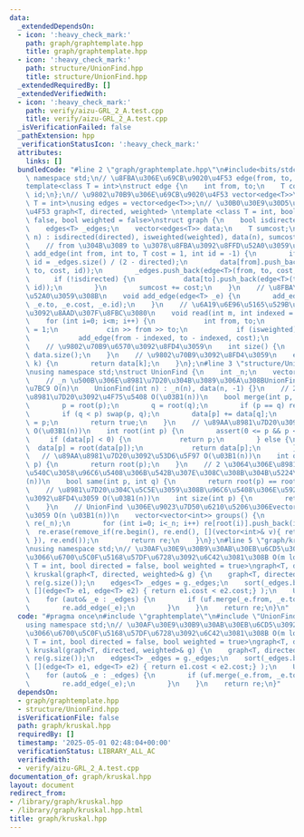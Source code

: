 ```yaml
---
data:
  _extendedDependsOn:
  - icon: ':heavy_check_mark:'
    path: graph/graphtemplate.hpp
    title: graph/graphtemplate.hpp
  - icon: ':heavy_check_mark:'
    path: structure/UnionFind.hpp
    title: structure/UnionFind.hpp
  _extendedRequiredBy: []
  _extendedVerifiedWith:
  - icon: ':heavy_check_mark:'
    path: verify/aizu-GRL_2_A.test.cpp
    title: verify/aizu-GRL_2_A.test.cpp
  _isVerificationFailed: false
  _pathExtension: hpp
  _verificationStatusIcon: ':heavy_check_mark:'
  attributes:
    links: []
  bundledCode: "#line 2 \"graph/graphtemplate.hpp\"\n#include<bits/stdc++.h>\nusing\
    \ namespace std;\n// \u8FBA\u306E\u69CB\u9020\u4F53 edge(from, to, cost, id)\n\
    template<class T = int>\nstruct edge {\n    int from, to;\n    T cost;\n    int\
    \ id;\n};\n// \u9802\u70B9\u306E\u69CB\u9020\u4F53 vector<edge<T>>\ntemplate<class\
    \ T = int>\nusing edges = vector<edge<T>>;\n// \u30B0\u30E9\u30D5\u306E\u69CB\u9020\
    \u4F53 graph<T, directed, weighted> \ntemplate <class T = int, bool directed =\
    \ false, bool weighted = false>\nstruct graph {\n    bool isdirected, isweighted;\n\
    \    edges<T> _edges;\n    vector<edges<T>> data;\n    T sumcost;\n    graph(int\
    \ n) : isdirected(directed), isweighted(weighted), data(n), sumcost(T{}) {}\n\
    \    // from \u304B\u3089 to \u3078\u8FBA\u3092\u8FFD\u52A0\u3059\u308B\n    void\
    \ add_edge(int from, int to, T cost = 1, int id = -1) {\n        if (id == -1)\
    \ id = _edges.size() / (2 - directed);\n        data[from].push_back(edge<T>(from,\
    \ to, cost, id));\n        _edges.push_back(edge<T>(from, to, cost, id));\n  \
    \      if (!isdirected) {\n            data[to].push_back(edge<T>(to, from, cost,\
    \ id));\n        }\n        sumcost += cost;\n    }\n    // \u8FBA\u3092\u8FFD\
    \u52A0\u3059\u308B\n    void add_edge(edge<T> _e) {\n        add_edge(_e.from,\
    \ _e.to, _e.cost, _e.id);\n    }\n    // \u6A19\u6E96\u5165\u529B\u304B\u3089\u8FBA\
    \u3092\u8AAD\u307F\u8FBC\u3080\n    void read(int m, int indexed = 1) {\n    \
    \    for (int i=0; i<m; i++) {\n            int from, to;\n            T cost\
    \ = 1;\n            cin >> from >> to;\n            if (isweighted) cin >> cost;\n\
    \            add_edge(from - indexed, to - indexed, cost);\n        }\n    }\n\
    \    // \u9802\u70B9\u6570\u3092\u8FD4\u3059\n    int size() {\n        return\
    \ data.size();\n    }\n    // \u9802\u70B9\u3092\u8FD4\u3059\n    edges<T> operator[](int\
    \ k) {\n        return data[k];\n    }\n};\n#line 3 \"structure/UnionFind.hpp\"\
    \nusing namespace std;\nstruct UnionFind {\n    int _n;\n    vector<int> data;\n\
    \    // _n \u500B\u306E\u8981\u7D20\u304B\u3089\u306A\u308BUnionFind \u3092\u69CB\
    \u7BC9 O(n)\n    UnionFind(int n) : _n(n), data(n, -1) {}\n    // 2 \u3064\u306E\
    \u8981\u7D20\u3092\u4F75\u5408 O(\u03B1(n))\n    bool merge(int p, int q) {\n\
    \        p = root(p);\n        q = root(q);\n        if (p == q) return false;\n\
    \        if (q < p) swap(p, q);\n        data[p] += data[q];\n        data[q]\
    \ = p;\n        return true;\n    }\n    // \u89AA\u8981\u7D20\u3092\u53D6\u5F97\
    \ O(\u03B1(n))\n    int root(int p) {\n        assert(0 <= p && p < _n);\n   \
    \     if (data[p] < 0) {\n            return p;\n        } else {\n          \
    \  data[p] = root(data[p]);\n            return data[p];\n        }\n    }\n \
    \   // \u89AA\u8981\u7D20\u3092\u53D6\u5F97 O(\u03B1(n))\n    int operator[](int\
    \ p) {\n        return root(p);\n    }\n    // 2 \u3064\u306E\u8981\u7D20\u304C\
    \u540C\u3058\u96C6\u5408\u306B\u542B\u307E\u308C\u308B\u304B\u5224\u5B9A O(\u03B1\
    (n))\n    bool same(int p, int q) {\n        return root(p) == root(q);\n    }\n\
    \    // \u8981\u7D20\u304C\u5C5E\u3059\u308B\u96C6\u5408\u306E\u5927\u304D\u3055\
    \u3092\u8FD4\u3059 O(\u03B1(n))\n    int size(int p) {\n        return -data[root(p)];\n\
    \    }\n    // UnionFind \u306E\u9023\u7D50\u6210\u5206\u306Evector \u3092\u8FD4\
    \u3059 O(n \u03B1(n))\n    vector<vector<int>> groups() {\n        vector<vector<int>>\
    \ re(_n);\n        for (int i=0; i<_n; i++) re[root(i)].push_back(i);\n      \
    \  re.erase(remove_if(re.begin(), re.end(), [](vector<int>& v){ return v.empty();\
    \ }), re.end());\n        return re;\n    }\n};\n#line 5 \"graph/kruskal.hpp\"\
    \nusing namespace std;\n// \u30AF\u30E9\u30B9\u30AB\u30EB\u6CD5\u3092\u7528\u3044\
    \u3066\u6700\u5C0F\u5168\u57DF\u6728\u3092\u6C42\u3081\u308B O(m log m)\ntemplate<class\
    \ T = int, bool directed = false, bool weighted = true>\ngraph<T, directed, weighted>\
    \ kruskal(graph<T, directed, weighted>& g) {\n    graph<T, directed, weighted>\
    \ re(g.size());\n    edges<T> _edges = g._edges;\n    sort(_edges.begin(), _edges.end(),\
    \ [](edge<T> e1, edge<T> e2) { return e1.cost < e2.cost;} );\n    UnionFind uf(g.size());\n\
    \    for (auto& _e : _edges) {\n        if (uf.merge(_e.from, _e.to)) {\n    \
    \        re.add_edge(_e);\n        }\n    }\n    return re;\n}\n"
  code: "#pragma once\n#include \"graphtemplate\"\n#include \"UnionFind\"\n#include<bits/stdc++.h>\n\
    using namespace std;\n// \u30AF\u30E9\u30B9\u30AB\u30EB\u6CD5\u3092\u7528\u3044\
    \u3066\u6700\u5C0F\u5168\u57DF\u6728\u3092\u6C42\u3081\u308B O(m log m)\ntemplate<class\
    \ T = int, bool directed = false, bool weighted = true>\ngraph<T, directed, weighted>\
    \ kruskal(graph<T, directed, weighted>& g) {\n    graph<T, directed, weighted>\
    \ re(g.size());\n    edges<T> _edges = g._edges;\n    sort(_edges.begin(), _edges.end(),\
    \ [](edge<T> e1, edge<T> e2) { return e1.cost < e2.cost;} );\n    UnionFind uf(g.size());\n\
    \    for (auto& _e : _edges) {\n        if (uf.merge(_e.from, _e.to)) {\n    \
    \        re.add_edge(_e);\n        }\n    }\n    return re;\n}"
  dependsOn:
  - graph/graphtemplate.hpp
  - structure/UnionFind.hpp
  isVerificationFile: false
  path: graph/kruskal.hpp
  requiredBy: []
  timestamp: '2025-05-01 02:48:04+00:00'
  verificationStatus: LIBRARY_ALL_AC
  verifiedWith:
  - verify/aizu-GRL_2_A.test.cpp
documentation_of: graph/kruskal.hpp
layout: document
redirect_from:
- /library/graph/kruskal.hpp
- /library/graph/kruskal.hpp.html
title: graph/kruskal.hpp
---
```


